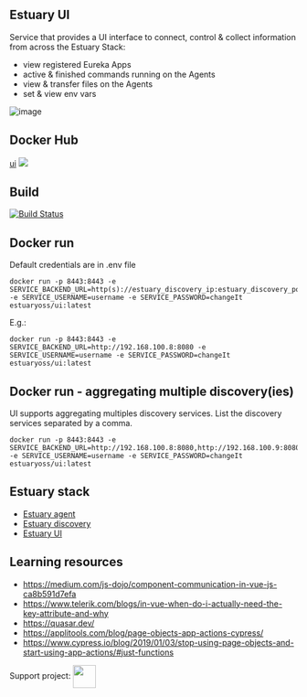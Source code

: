 ## Estuary UI

Service that provides a UI interface to connect, control & collect information from across the Estuary Stack:

- view registered Eureka Apps
- active & finished commands running on the Agents
- view & transfer files on the Agents
- set & view env vars

![image](https://user-images.githubusercontent.com/43060213/146963197-2fa89b91-ba1e-44c8-a36c-00a2015a831e.png)

## Docker Hub

[ui](https://hub.docker.com/r/estuaryoss/ui) ![](https://img.shields.io/docker/pulls/estuaryoss/ui.svg)

## Build

[![Build Status](https://app.travis-ci.com/estuaryoss/estuary-ui.svg?branch=master)](https://app.travis-ci.com/estuaryoss/estuary-ui)

## Docker run

Default credentials are in .env file

```shell script
docker run -p 8443:8443 -e SERVICE_BACKEND_URL=http(s)://estuary_discovery_ip:estuary_discovery_port -e SERVICE_USERNAME=username -e SERVICE_PASSWORD=changeIt estuaryoss/ui:latest
```

E.g.:

```shell script
docker run -p 8443:8443 -e SERVICE_BACKEND_URL=http://192.168.100.8:8080 -e SERVICE_USERNAME=username -e SERVICE_PASSWORD=changeIt estuaryoss/ui:latest
```

## Docker run - aggregating multiple discovery(ies)

UI supports aggregating multiples discovery services. List the discovery services separated by a comma.

```shell script
docker run -p 8443:8443 -e SERVICE_BACKEND_URL=http://192.168.100.8:8080,http://192.168.100.9:8080 -e SERVICE_USERNAME=username -e SERVICE_PASSWORD=changeIt estuaryoss/ui:latest
```

## Estuary stack

- [Estuary agent](https://github.com/estuaryoss/estuary-agent)
- [Estuary discovery](https://github.com/estuaryoss/estuary-discovery)
- [Estuary UI](https://github.com/estuaryoss/estuary-ui)

## Learning resources

- https://medium.com/js-dojo/component-communication-in-vue-js-ca8b591d7efa
- https://www.telerik.com/blogs/in-vue-when-do-i-actually-need-the-key-attribute-and-why
- https://quasar.dev/
- https://applitools.com/blog/page-objects-app-actions-cypress/
- https://www.cypress.io/blog/2019/01/03/stop-using-page-objects-and-start-using-app-actions/#just-functions

Support
project: <a href="https://paypal.me/catalindinuta?locale.x=en_US"><img src="https://lh3.googleusercontent.com/Y2_nyEd0zJftXnlhQrWoweEvAy4RzbpDah_65JGQDKo9zCcBxHVpajYgXWFZcXdKS_o=s180-rw" height="40" width="40" align="center"></a>
